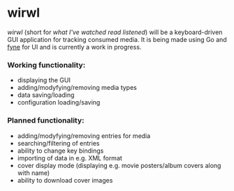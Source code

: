 # wirwl
*wirwl* (short for *what I've watched read listened*) will be a keyboard-driven GUI application for tracking consumed media. 
It is being made using Go and [fyne](https://github.com/fyne-io/fyne) for UI and is currently a work in progress.

### Working functionality:
- displaying the GUI
- adding/modyfying/removing media types
- data saving/loading
- configuration loading/saving

### Planned functionality:
- adding/modyfying/removing entries for media
- searching/filtering of entries
- ability to change key bindings
- importing of data in e.g. XML format
- cover display mode (displaying e.g. movie posters/album covers along with name)
- ability to download cover images

